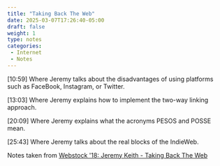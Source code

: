 ```yaml
---
title: "Taking Back The Web"
date: 2025-03-07T17:26:40-05:00
draft: false
weight: 1
type: notes
categories:
 - Internet
 - Notes
---
```


[10:59] Where Jeremy talks about the disadvantages of using platforms such as FaceBook, Instagram, or Twitter.

[13:03] Where Jeremy explains how to implement the two-way linking approach. 

[20:09] Where Jeremy explains what the acronyms PESOS and POSSE mean.

[25:43] Where Jeremy talks about the real blocks of the IndieWeb.

Notes taken from [Webstock '18: Jeremy Keith - Taking Back The Web](https://vimeo.com/265121482)